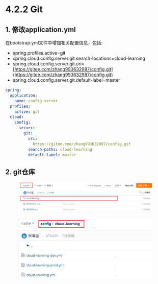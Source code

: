 # 4.2.2 Git

## 1. 修改application.yml

在bootstrap.yml文件中增加相关配置信息，包括:

* spring.profiles.active=git
* spring.cloud.config.server.git.search-locations=cloud-learning
* spring.cloud.config.server.git.uri=[https://gitee.com/zhang993632987/config.git](https://gitee.com/zhang993632987/config.git)
* spring.cloud.config.server.git.default-label=master

```yaml
spring:
  application:
    name: config-server
  profiles:
    active: git
  cloud:
    config:
      server:
        git:
          uri:
            https://gitee.com/zhang993632987/config.git
          search-paths: cloud-learning
          default-label: master
```

## 2. git仓库

<div align="left">

<figure><img src="../../../.gitbook/assets/image.png" alt=""><figcaption></figcaption></figure>

</div>

<div align="left">

<figure><img src="../../../.gitbook/assets/image (1).png" alt=""><figcaption></figcaption></figure>

</div>
